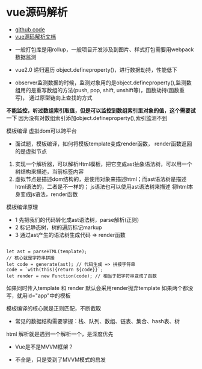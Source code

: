# vue源码解析
- [github code](https://github.com/zhufengzhufeng/vue-source "github code")
- [vue源码解析文档](http://zhufengpeixun.com/jiagou/vue-analyse/two.html "vue源码解析文档")
 * 一般打包库是用rollup，一般项目开发涉及到图片、样式打包需要用webpack
数据监测
 * vue2.0 递归遍历 object.defineproperty()，进行数据劫持，性能低下

 * observer监测数据的时候，监测对象用的是object.defineproperty(),监测数组用的是重写数组的方法(push, pop, shift, unshift等)，函数劫持(函数重写)， 通过原型链向上查找的方式

 **不能监控，听过数组索引取值，但是可以监控到数组索引里对象的值，这个需要试一下**
 因为没有对数组索引添加object.defineproperty(),索引监测不到




模板编译
 虚拟dom可以跨平台

 * 面试题，模板编译，如何将模板template变成render函数， render函数返回的是虚拟节点
 1. 实现一个解析器，可以解析Html模板，把它变成ast抽象语法树，可以用一个树结构来描述，当前标签内容
 2. 虚拟节点是描述dom结构的，是使用对象来描述html；而ast语法树是描述html语法的，二者是不一样的； js语法也可以使用ast语法树来描述
 将html本身变成js语法，render函数

 模板编译原理
 - 1 先把我们的代码转化成ast语法树，parse解析(正则)
 - 2 标记静态树，树的遍历标记markup
 - 3 通过ast产生的语法树生成代码 => render函数 
 ```

let ast = parseHTML(template);
// 核心就是字符串拼接
let code = generate(ast); // 代码生成 => 拼接字符串
code = `with(this){return ${code}}`;
let render = new Function(code); // 相当于把字符串变成了函数
 ```

 如果同时传入template 和 render 默认会采用render抛弃template
 如果两个都没写，就用id="app"中的模板

 模板编译的核心就是正则匹配，不断截取

 * 常见的数据结构需要掌握：栈、队列、数组、链表、集合、hash表、树

 html 解析就是遇到一个解析一个，是深度优先


 * Vue是不是MVVM框架？
 - 不全是，只是受到了MVVM模式的启发